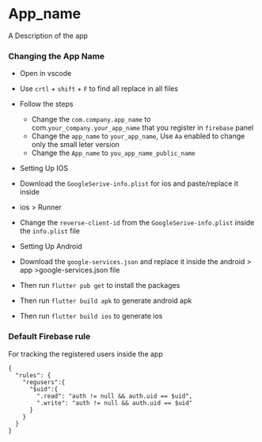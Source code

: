# App_name

A Description of the app

### Changing the App Name
- Open in vscode
- Use `crtl` + `shift` + `F` to find all replace in all files
- Follow the steps
  - Change the `com.company.app_name` to com.`your_company.your_app_name` that you register in `firebase` panel
  - Change the `app_name` to `your_app_name`, Use `Aa` enabled to change only the small leter version
  - Change the `App_name` to `you_app_name_public_name`

- Setting Up IOS
- Download the `GoogleSerive-info.plist` for ios and paste/replace it inside
- ios > Runner
- Change the `reverse-client-id` from the `GoogleSerive-info.plist` inside the `info.plist` file
- Setting Up Android
- Download the `google-services.json` and replace it inside the android > app >google-services.json file

- Then run `flutter pub get` to install the packages
- Then run `flutter build apk` to generate android apk
- Then run `flutter build ios` to generate ios



### Default Firebase rule
For tracking the registered users inside the app
```
{
  "rules": {
    "regusers":{
      "$uid":{
       	".read": "auth != null && auth.uid == $uid",
	    ".write": "auth != null && auth.uid == $uid"
      }
    }
  }
}
```